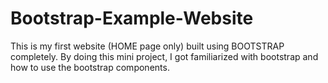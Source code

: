 # Bootstrap-Example-Website
This is my first website (HOME page only) built using BOOTSTRAP completely. By doing this mini project, I got familiarized with bootstrap and how to use the bootstrap components.
